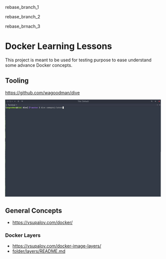 rebase_branch_1

rebase_branch_2

rebase_brnach_3


# Docker Learning Lessons

This project is meant to be used for testing purpose to ease understand some advance Docker concepts.

## Tooling

https://github.com/wagoodman/dive

![Image](docs/demo.gif)

## General Concepts
* https://vsupalov.com/docker/


### Docker Layers
* https://vsupalov.com/docker-image-layers/
* [folder/layers/README.md](layers/README.md)

